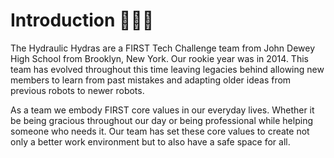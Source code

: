 # Introduction 💚💙🖤
The Hydraulic Hydras are a FIRST Tech Challenge team from John Dewey High School from Brooklyn, New York. Our rookie year was in 2014. This team has evolved throughout this time leaving legacies behind allowing new members to learn from past mistakes and adapting older ideas from previous robots to newer robots. 

As a team we embody FIRST core values in our everyday lives. 
Whether it be being gracious throughout our day or being professional while helping someone who needs it. Our team has set these core values to create not only a better work environment but to also have a safe space for all. 



<!--

**Here are some ideas to get you started:**

🙋‍♀️ A short introduction - what is your organization all about?
🌈 Contribution guidelines - how can the community get involved?
👩‍💻 Useful resources - where can the community find your docs? Is there anything else the community should know?
🍿 Fun facts - what does your team eat for breakfast?
🧙 Remember, you can do mighty things with the power of [Markdown](https://docs.github.com/github/writing-on-github/getting-started-with-writing-and-formatting-on-github/basic-writing-and-formatting-syntax)
-->
